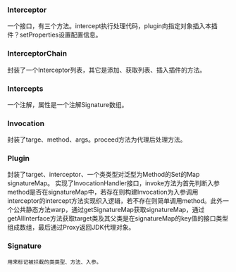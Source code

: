 ### Interceptor
一个接口，有三个方法。intercept执行处理代码，plugin向指定对象插入本插件？setProperties设置配置信息。
### InterceptorChain
封装了一个Interceptor列表，其它是添加、获取列表、插入插件的方法。
### Intercepts
一个注解，属性是一个注解Signature数组。
### Invocation
封装了targe、method、args。proceed方法为代理后处理方法。
### Plugin
封装了target、interceptor、一个类类型对泛型为Method的Set的Map signatureMap。 实现了InvocationHandler接口，invoke方法为首先判断入参method是否在signatureMap中，若存在则构建Invocation为入参调用interceptor的intercept方法实现织入逻辑，若不存在则简单调用method。此外一个公共静态方法warp，通过getSignatureMap获取signatureMap，通过getAllInterface方法获取target类及其父类是在signatureMap的key值的接口类型组成数组，最后通过Proxy返回JDK代理对象。
### Signature
    用来标记被拦截的类类型、方法、入参。
